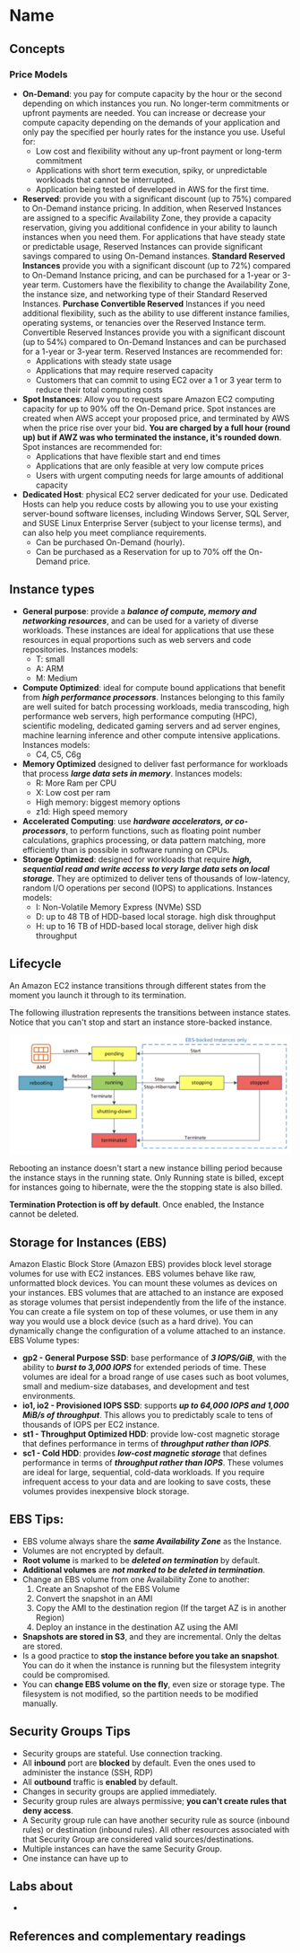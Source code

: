 # Name
## Concepts



### Price Models
* **On-Demand**: you pay for compute capacity by the hour or the second depending on which instances you run. No longer-term commitments or upfront payments are needed. You can increase or decrease your compute capacity depending on the demands of your application and only pay the specified per hourly rates for the instance you use. Useful for:
  * Low cost and flexibility without any up-front payment or long-term commitment
  * Applications with short term execution, spiky, or unpredictable workloads that cannot be interrupted.
  * Application being tested of developed in AWS for the first time.
* **Reserved**: provide you with a significant discount (up to 75%) compared to On-Demand instance pricing. In addition, when Reserved Instances are assigned to a specific Availability Zone, they provide a capacity reservation, giving you additional confidence in your ability to launch instances when you need them. For applications that have steady state or predictable usage, Reserved Instances can provide significant savings compared to using On-Demand instances. **Standard Reserved Instances** provide you with a significant discount (up to 72%) compared to On-Demand Instance pricing, and can be purchased for a 1-year or 3-year term. Customers have the flexibility to change the Availability Zone, the instance size, and networking type of their Standard Reserved Instances. **Purchase Convertible Reserved** Instances if you need additional flexibility, such as the ability to use different instance families, operating systems, or tenancies over the Reserved Instance term. Convertible Reserved Instances provide you with a significant discount (up to 54%) compared to On-Demand Instances and can be purchased for a 1-year or 3-year term. Reserved Instances are recommended for:
  * Applications with steady state usage
  * Applications that may require reserved capacity
  * Customers that can commit to using EC2 over a 1 or 3 year term to reduce their total computing costs
* **Spot Instances**: Allow you to request spare Amazon EC2 computing capacity for up to 90% off the On-Demand price. Spot instances are created when AWS accept your proposed price, and terminated by AWS when the price rise over your bid. **You are charged by a full hour (round up) but if AWZ was who terminated the instance, it's rounded  down**. Spot instances are recommended for:
  * Applications that have flexible start and end times
  * Applications that are only feasible at very low compute prices
  * Users with urgent computing needs for large amounts of additional capacity
* **Dedicated Host**: physical EC2 server dedicated for your use. Dedicated Hosts can help you reduce costs by allowing you to use your existing server-bound software licenses, including Windows Server, SQL Server, and SUSE Linux Enterprise Server (subject to your license terms), and can also help you meet compliance requirements. 
  * Can be purchased On-Demand (hourly).
  * Can be purchased as a Reservation for up to 70% off the On-Demand price.

## Instance types
* **General purpose**: provide a ***balance of compute, memory and networking resources***, and can be used for a variety of diverse workloads. These instances are ideal for applications that use these resources in equal proportions such as web servers and code repositories. Instances models:
  * T: small
  * A: ARM
  * M: Medium
* **Compute Optimized**: ideal for compute bound applications that benefit from ***high performance processors***. Instances belonging to this family are well suited for batch processing workloads, media transcoding, high performance web servers, high performance computing (HPC), scientific modeling, dedicated gaming servers and ad server engines, machine learning inference and other compute intensive applications. Instances models:
  * C4, C5, C6g  
* **Memory Optimized** designed to deliver fast performance for workloads that process ***large data sets in memory***. Instances models:
  * R: More Ram per CPU
  * X: Low cost per ram
  * High memory: biggest memory options
  * z1d: High speed memory
* **Accelerated Computing**: use ***hardware accelerators, or co-processors***, to perform functions, such as floating point number calculations, graphics processing, or data pattern matching, more efficiently than is possible in software running on CPUs.
* **Storage Optimized**: designed for workloads that require ***high, sequential read and write access to very large data sets on local storage***. They are optimized to deliver tens of thousands of low-latency, random I/O operations per second (IOPS) to applications. Instances models:
  * I: Non-Volatile Memory Express (NVMe) SSD
  * D: up to 48 TB of HDD-based local storage. high disk throughput
  * H: up to 16 TB of HDD-based local storage, deliver high disk throughput

## Lifecycle
An Amazon EC2 instance transitions through different states from the moment you launch it through to its termination.

The following illustration represents the transitions between instance states. Notice that you can't stop and start an instance store-backed instance.

![Instance Lifecycle](./ec2-lifecycle.png)

Rebooting an instance doesn't start a new instance billing period because the instance stays in the running state.
Only Running state is billed, except for instances going to hibernate, were the the stopping state is also billed.

**Termination Protection is off by default**. Once enabled, the Instance cannot be deleted. 

## Storage for Instances (EBS)

Amazon Elastic Block Store (Amazon EBS) provides block level storage volumes for use with EC2 instances. EBS volumes behave like raw, unformatted block devices. You can mount these volumes as devices on your instances. EBS volumes that are attached to an instance are exposed as storage volumes that persist independently from the life of the instance. You can create a file system on top of these volumes, or use them in any way you would use a block device (such as a hard drive). You can dynamically change the configuration of a volume attached to an instance. 
EBS Volume types:
* **gp2 - General Purpose SSD**: base performance of ***3 IOPS/GiB***, with the ability to ***burst to 3,000 IOPS*** for extended periods of time. These volumes are ideal for a broad range of use cases such as boot volumes, small and medium-size databases, and development and test environments. 
* **io1, io2 - Provisioned IOPS SSD**:  supports ***up to 64,000 IOPS and 1,000 MiB/s of throughput***. This allows you to predictably scale to tens of thousands of IOPS per EC2 instance. 
* **st1 - Throughput Optimized HDD**:  provide low-cost magnetic storage that defines performance in terms of ***throughput rather than IOPS***. 
* **sc1 - Cold HDD**: provides ***low-cost magnetic storage*** that defines performance in terms of ***throughput rather than IOPS***. These volumes are ideal for large, sequential, cold-data workloads. If you require infrequent access to your data and are looking to save costs, these volumes provides inexpensive block storage. 

## EBS Tips:
* EBS volume always share the ***same Availability Zone*** as the Instance.
* Volumes are not encrypted by default.
* **Root volume** is marked to be ***deleted on termination*** by default. 
* **Additional volumes** are ***not marked to be deleted in termination***.
* Change an EBS volume from one Availability Zone to another: 
  1. Create an Snapshot of the EBS Volume
  2. Convert the snapshot in an AMI
  3. Copy the AMI to the destination region (If the target AZ is in another Region)
  4. Deploy an instance in the destination AZ using the AMI
* **Snapshots are stored in S3**, and they are incremental. Only the deltas are stored.
* Is a good practice to **stop the instance before you take an snapshot**. You can do it when the instance is running but the filesystem integrity could be compromised.
* You can **change EBS volume on the fly**, even size or storage type. The filesystem is not modified, so the partition needs to be modified manually.


## Security Groups Tips
* Security groups are stateful. Use connection tracking.
* All **inbound** port are **blocked** by default. Even the ones used to administer the instance (SSH, RDP)
* All **outbound** traffic is **enabled** by default. 
* Changes in security groups are applied immediately.
* Security group rules are always permissive; **you can't create rules that deny access**.
* A Security group rule can have another security rule as source (inbound rules) or destination (inbound rules). All other resources associated with that Security Group are considered valid sources/destinations.
* Multiple instances can have the same Security Group.
* One instance can have up to 

## Labs about
*

## References and complementary readings

